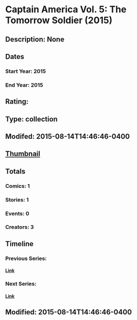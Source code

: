 # Captain America Vol. 5: The Tomorrow Soldier (2015)
## Description: None
## Dates
### Start Year: 2015
### End Year: 2015
## Rating: 
## Type: collection
## Modifed: 2015-08-14T14:46:46-0400
## [Thumbnail](http://i.annihil.us/u/prod/marvel/i/mg/b/40/image_not_available.jpg)
## Totals
### Comics: 1
### Stories: 1
### Events: 0
### Creators: 3
## Timeline
### Previous Series: 
#### [Link]()
### Next Series: 
#### [Link]()
## Modified: 2015-08-14T14:46:46-0400